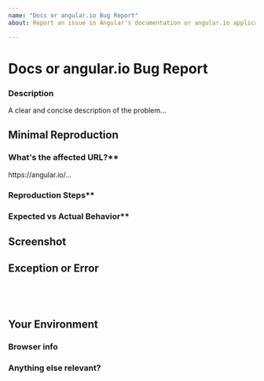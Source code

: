 ```yaml
---
name: "Docs or angular.io Bug Report"
about: Report an issue in Angular's documentation or angular.io application

---
```

<!--

Oh hi there!

To expedite issue processing please search open and closed issues before submitting a new one.
Existing issues often contain information about workarounds, resolution, or progress updates.

-->

# Docs or angular.io Bug Report

### Description

<!-- edit: --> A clear and concise description of the problem...


## Minimal Reproduction

### What's the affected URL?**
<!-- edit: --> https://angular.io/...

### Reproduction Steps**
<!-- If applicable please list the steps to take to reproduce the issue -->

### Expected vs Actual Behavior**
<!-- If applicable please describe the difference between the expected and actual behavior after following the repro steps. -->

## Screenshot
<!-- Often a screenshot can help to capture the issue better than a long description. -->
<!-- upload a screenshot:-->

## Exception or Error
<pre><code>
<!-- If the issue is accompanied by an exception or an error, please share it below: -->

</code></pre>

## Your Environment

### Browser info
<!-- Is this a browser specific issue? If so, please specify the device, browser, and version. -->

### Anything else relevant?
<!-- Please provide additional info if necessary. -->
